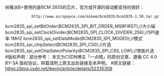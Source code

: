   树莓派B+使用的是BCM 2835的芯片，官方或开源的驱动都支持的很好：

                http://www.airspayce.com/mikem/bcm2835/bcm2835-1.50.tar.gz
bcm2835_spi_setBitOrder(BCM2835_SPI_BIT_ORDER_MSBFIRST);//大小端
    	bcm2835_spi_setClockDivider(BCM2835_SPI_CLOCK_DIVIDER_256);//SPI速率 1MHZ
	bcm2835_spi_setDataMode(BCM2835_SPI_MODE0);//模式
    	bcm2835_spi_chipSelect(BCM2835_SPI_CS0);//片选
	bcm2835_spi_setChipSelectPolarity(BCM2835_SPI_CS0, LOW);//使能片选   
#版权声明：部分参考： 本文为CSDN博主「一点晴」的原创文章，遵循 CC 4.0 BY-SA 版权协议，转载请附上原文出处链接及本声明。
#原文链接：https://blog.csdn.net/ikevin/article/details/52335308
